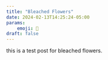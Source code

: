 ```yaml
---
title: "Bleached Flowers"
date: 2024-02-13T14:25:24-05:00
params:
    emoji: 🧧
draft: false
---
```


this is a test post for bleached flowers.

